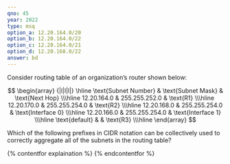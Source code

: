 ```yaml
---
qno: 45
year: 2022
type: msq
option_a: 12.20.164.0/20 
option_b: 12.20.164.0/22
option_c: 12.20.164.0/21
option_d: 12.20.168.0/22
answer: bd
---
```


Consider routing table of an organization’s router shown below:

$$
\begin{array} {|l|l|l|} \hline \text{Subnet Number} & \text{Subnet Mask} & \text{Next Hop} \\\hline 12.20.164.0 & 255.255.252.0 & \text{R1} \\\hline  12.20.170.0 & 255.255.254.0 & \text{R2} \\\hline 12.20.168.0 & 255.255.254.0 & \text{Interface 0} \\\hline 12.20.166.0 & 255.255.254.0 & \text{Interface 1} \\\hline \text{default} & & \text{R3} \\\hline \end{array}
$$

Which of the following prefixes in CIDR notation can be collectively used to correctly aggregate all of the subnets in the routing table? 

{% contentfor explaination %}
{% endcontentfor %}